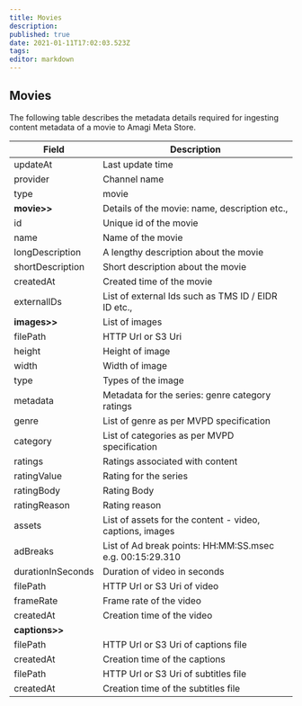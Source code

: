 ```yaml
---
title: Movies
description: 
published: true
date: 2021-01-11T17:02:03.523Z
tags: 
editor: markdown
---
```


## Movies
The following table describes the metadata details required for ingesting content metadata of a movie to Amagi Meta Store. 

Field|Description
---|---
updateAt|Last update time
provider|Channel name|
type|movie
**movie>>**|Details of the movie: name, description etc.,
id|Unique id of the movie
name|Name of the movie
longDescription|A lengthy description about the movie
shortDescription|Short description about the movie
createdAt|Created time of the movie
externalIDs|List of external Ids such as TMS ID / EIDR ID etc.,
**images>>**|List of images
filePath|HTTP Url or S3 Uri|HTTP Url : https:// S3 Uri: s3://channel-bucket/object-key
height|Height of image|
width|Width of image|
type|Types of the image
metadata|Metadata for the series: genre category ratings
genre|List of genre as per MVPD specification
category|List of categories as per MVPD specification
ratings|Ratings associated with content
ratingValue|Rating for the series
ratingBody|Rating Body
ratingReason|Rating reason
assets|List of assets for the content - video, captions, images
adBreaks|List of Ad break points: HH:MM:SS.msec e.g. 00:15:29.310
durationInSeconds|Duration of video in seconds
filePath|HTTP Url or S3 Uri of video
frameRate|Frame rate of the video
createdAt|Creation time of the video
**captions>>**||
filePath|HTTP Url or S3 Uri of captions file
createdAt|Creation time of the captions
filePath|HTTP Url or S3 Uri of subtitles file
createdAt|Creation time of the subtitles file